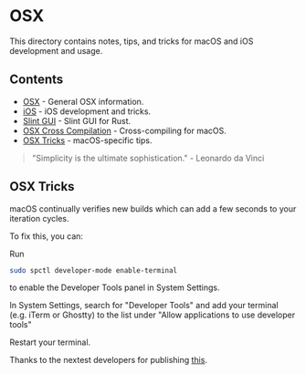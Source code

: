 # OSX

This directory contains notes, tips, and tricks for macOS and iOS development and usage.

## Contents

-   [OSX](osx.md) - General OSX information.
-   [iOS](ios.md) - iOS development and tricks.
-   [Slint GUI](slint.md) - Slint GUI for Rust.
-   [OSX Cross Compilation](osxcross.md) - Cross-compiling for macOS.
-   [OSX Tricks](osx_tricks.md) - macOS-specific tips.

> "Simplicity is the ultimate sophistication." - Leonardo da Vinci

 
## OSX Tricks
 macOS continually verifies new builds which can add a few seconds to your iteration cycles.

To fix this, you can:

Run 
```bash 
sudo spctl developer-mode enable-terminal
 ```
to enable the Developer Tools panel in System Settings.

In System Settings, search for "Developer Tools" and add your terminal (e.g. iTerm or Ghostty) to the list under "Allow applications to use developer tools"

Restart your terminal.

Thanks to the nextest developers for publishing [this](https://nexte.st/docs/installation/macos/#gatekeeper).